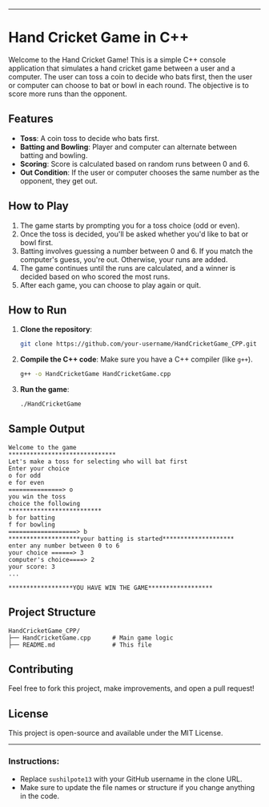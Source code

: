 

---

# Hand Cricket Game in C++

Welcome to the Hand Cricket Game! This is a simple C++ console application that simulates a hand cricket game between a user and a computer. The user can toss a coin to decide who bats first, then the user or computer can choose to bat or bowl in each round. The objective is to score more runs than the opponent.

## Features

* **Toss**: A coin toss to decide who bats first.
* **Batting and Bowling**: Player and computer can alternate between batting and bowling.
* **Scoring**: Score is calculated based on random runs between 0 and 6.
* **Out Condition**: If the user or computer chooses the same number as the opponent, they get out.

## How to Play

1. The game starts by prompting you for a toss choice (odd or even).
2. Once the toss is decided, you'll be asked whether you'd like to bat or bowl first.
3. Batting involves guessing a number between 0 and 6. If you match the computer's guess, you're out. Otherwise, your runs are added.
4. The game continues until the runs are calculated, and a winner is decided based on who scored the most runs.
5. After each game, you can choose to play again or quit.

## How to Run

1. **Clone the repository**:

   ```bash
   git clone https://github.com/your-username/HandCricketGame_CPP.git
   ```

2. **Compile the C++ code**:
   Make sure you have a C++ compiler (like `g++`).

   ```bash
   g++ -o HandCricketGame HandCricketGame.cpp
   ```

3. **Run the game**:

   ```bash
   ./HandCricketGame
   ```

## Sample Output

```text
Welcome to the game
******************************
Let's make a toss for selecting who will bat first
Enter your choice
o for odd
e for even
===============> o
you win the toss
choice the following
**************************
b for batting
f for bowling
===================> b
********************your batting is started********************
enter any number between 0 to 6
your choice ======> 3
computer's choice====> 2
your score: 3
...

******************YOU HAVE WIN THE GAME******************
```

## Project Structure

```
HandCricketGame_CPP/
├── HandCricketGame.cpp      # Main game logic
├── README.md                # This file
```

## Contributing

Feel free to fork this project, make improvements, and open a pull request!

## License

This project is open-source and available under the MIT License.

---

### Instructions:

* Replace `sushilpote13` with your GitHub username in the clone URL.
* Make sure to update the file names or structure if you change anything in the code.


